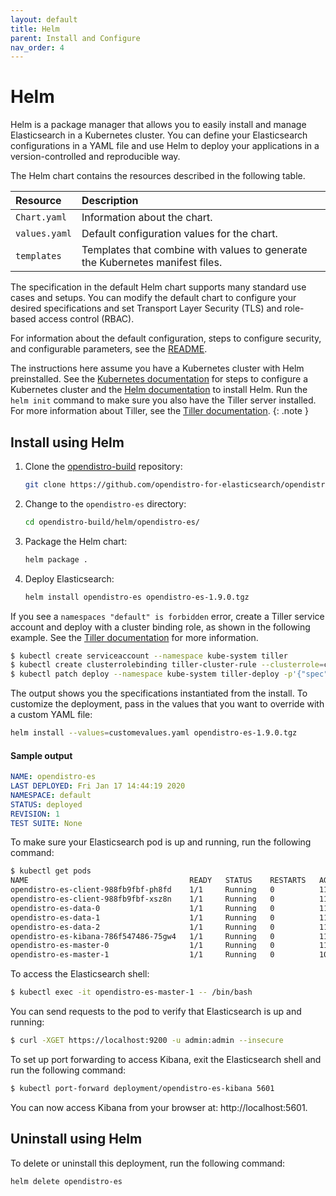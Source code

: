 ```yaml
---
layout: default
title: Helm
parent: Install and Configure
nav_order: 4
---
```


# Helm

Helm is a package manager that allows you to easily install and manage Elasticsearch in a Kubernetes cluster. You can define your Elasticsearch configurations in a YAML file and use Helm to deploy your applications in a version-controlled and reproducible way.

The Helm chart contains the resources described in the following table.

Resource | Description
:--- | :---
`Chart.yaml` |  Information about the chart.
`values.yaml` |  Default configuration values for the chart.
`templates` |  Templates that combine with values to generate the Kubernetes manifest files.

The specification in the default Helm chart supports many standard use cases and setups. You can modify the default chart to configure your desired specifications and set Transport Layer Security (TLS) and role-based access control (RBAC).

For information about the default configuration, steps to configure security, and configurable parameters, see the
[README](https://github.com/opendistro-for-elasticsearch/community/tree/master/open-distro-elasticsearch-kubernetes/helm).

The instructions here assume you have a Kubernetes cluster with Helm preinstalled. See the [Kubernetes documentation](https://kubernetes.io/docs/setup/) for steps to configure a Kubernetes cluster and the [Helm documentation](https://helm.sh/docs/intro/install/) to install Helm.
Run the `helm init` command to make sure you also have the Tiller server installed. For more information about Tiller, see the [Tiller documentation](https://tiller.readthedocs.io/en/latest/).
{: .note }

## Install using Helm

1. Clone the [opendistro-build](https://github.com/opendistro-for-elasticsearch/opendistro-build) repository:

   ```bash
   git clone https://github.com/opendistro-for-elasticsearch/opendistro-build
   ```

1. Change to the `opendistro-es` directory:

   ```bash
   cd opendistro-build/helm/opendistro-es/
   ```

1. Package the Helm chart:

   ```bash
   helm package .
   ```

1. Deploy Elasticsearch:

   ```bash
   helm install opendistro-es opendistro-es-1.9.0.tgz
   ```

If you see a `namespaces "default" is forbidden` error, create a Tiller service account and deploy with a cluster binding role, as shown in the following example. See the [Tiller documentation](https://tiller.readthedocs.io/en/latest/) for more information.


```bash
$ kubectl create serviceaccount --namespace kube-system tiller
$ kubectl create clusterrolebinding tiller-cluster-rule --clusterrole=cluster-admin --serviceaccount=kube-system:tiller
$ kubectl patch deploy --namespace kube-system tiller-deploy -p'{"spec":{"template":{"spec":{"serviceAccount":"tiller"}}}}'
```


The output shows you the specifications instantiated from the install.
To customize the deployment, pass in the values that you want to override with a custom YAML file:

```bash
helm install --values=customevalues.yaml opendistro-es-1.9.0.tgz
```

#### Sample output

```yaml
NAME: opendistro-es
LAST DEPLOYED: Fri Jan 17 14:44:19 2020
NAMESPACE: default
STATUS: deployed
REVISION: 1
TEST SUITE: None
```

To make sure your Elasticsearch pod is up and running, run the following command:

```bash
$ kubectl get pods
NAME                                    READY   STATUS    RESTARTS   AGE
opendistro-es-client-988fb9fbf-ph8fd    1/1     Running   0          111m
opendistro-es-client-988fb9fbf-xsz8n    1/1     Running   0          111m
opendistro-es-data-0                    1/1     Running   0          111m
opendistro-es-data-1                    1/1     Running   0          110m
opendistro-es-data-2                    1/1     Running   0          110m
opendistro-es-kibana-786f547486-75gw4   1/1     Running   0          111m
opendistro-es-master-0                  1/1     Running   0          111m
opendistro-es-master-1                  1/1     Running   0          106m
```

To access the Elasticsearch shell:

```bash
$ kubectl exec -it opendistro-es-master-1 -- /bin/bash
```

You can send requests to the pod to verify that Elasticsearch is up and running:

```bash
$ curl -XGET https://localhost:9200 -u admin:admin --insecure
```

To set up port forwarding to access Kibana, exit the Elasticsearch shell and run the following command:

```bash
$ kubectl port-forward deployment/opendistro-es-kibana 5601
```

You can now access Kibana from your browser at: http://localhost:5601.

## Uninstall using Helm

To delete or uninstall this deployment, run the following command:

```bash
helm delete opendistro-es
```
